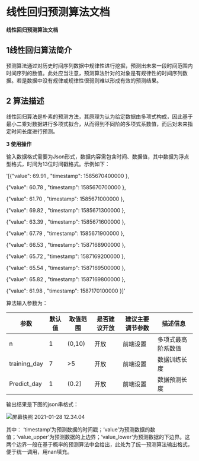 # 线性回归预测算法文档

**线性回归预测算法文档** 

## 1线性回归算法简介

预测算法通过对历史时间序列数据中规律性进行挖掘，预测出未来一段时间范围内时间序列的数值。此处应当注意，预测算法针对的对象是有规律性的时间序列数据。若是数据中没有规律或规律性很弱则难以形成有效的预测结果。

## 2 算法描述

线性回归算法是朴素的预测方法，其原理为认为给定数据由多项式构成，因此基于最小二乘对数据进行多项式拟合，从而得到不同阶的多项式系数值，而后对未来指定时间长度进行预测。

**3 使用操作** 

输入数据格式需要为Json形式，数据内容需包含时间、数据值，其中数据为浮点型格式，时间为13位时间戳格式。示例如下：

'[{"value": 69.91 , "timestamp": 1585670400000 },

{"value": 60.78 , "timestamp": 1585670700000 },

{"value": 61.70 , "timestamp": 1585671000000 },

{"value": 69.82 , "timestamp": 1585671300000 },

{"value": 63.39 , "timestamp": 1585671600000 },

{"value": 67.79 , "timestamp": 1585671900000 },

{"value": 66.53 , "timestamp": 1587168900000 },

{"value": 65.72 , "timestamp": 1587169200000 },

{"value": 65.54 , "timestamp": 1587169500000 },

{"value": 65.82 , "timestamp": 1587169800000 },

{"value": 61.98 , "timestamp": 1587170100000 }]'

算法输入参数为：

|**参数** |**默认值** |**取值范围** |**是否建议开放** |**建议主要调节参数** |**描述信息** |
|---|---|---|---|---|---|
|n|1|(0,10)|开放|前端设置|多项式最高阶系数值|
|training_day|7|>5|开放|前端设置|数据训练长度|
|Predict_day|1|(0.2]|开放|前端设置|数据预测长度|



输出结果是下图的json串格式：

![屏幕快照 2021-01-28 12.34.04](/images/kY4FZrvUgX3L1hFN59LEN4.png)

其中： ‘timestamp’为预测数据的时间戳；‘value’为预测数据的数值；’value_upper’为预测数据的上边界；’value_lower’为预测数据的下边界。这两个边界一般在基于概率的预测算法中会给出，此处为了统一预测算法输出格式，便于统一调用，用nan填充。

